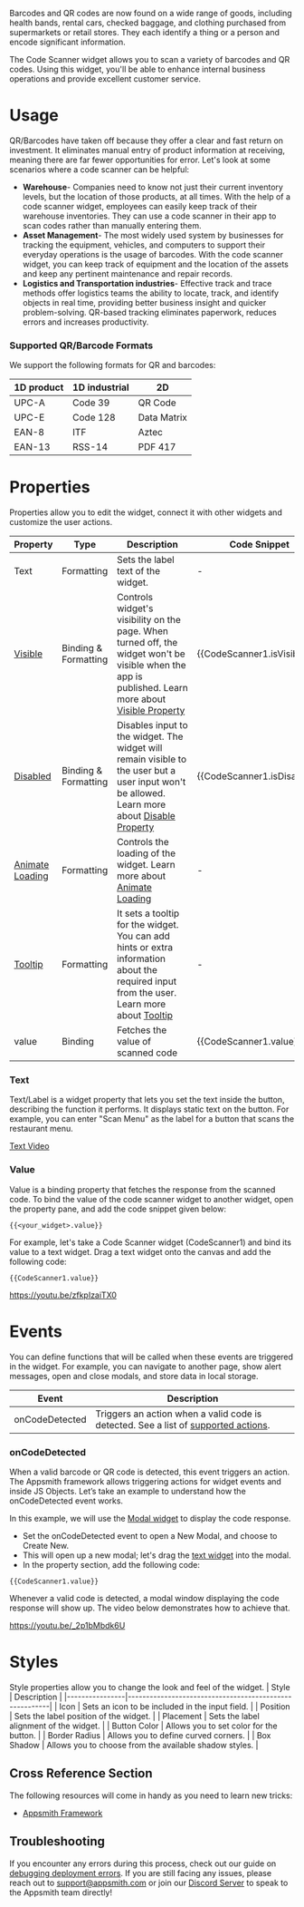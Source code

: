 
Barcodes and QR codes are now found on a wide range of goods, including health bands, rental cars, checked baggage, and clothing purchased from supermarkets or retail stores. They each identify a thing or a person and encode significant information.

The Code Scanner widget allows you to scan a variety of barcodes and QR codes. Using this widget, you'll be able to enhance internal business operations and provide excellent customer service.


# Usage

QR/Barcodes have taken off because they offer a clear and fast return on investment. It eliminates manual entry of product information at receiving, meaning there are far fewer opportunities for error. Let's look at some scenarios where a code scanner can be helpful:

* **Warehouse**- Companies need to know not just their current inventory levels, but the location of those products, at all times. With the help of a code scanner widget, employees can easily keep track of their warehouse inventories. They can use a code scanner in their app to scan codes rather than manually entering them. 
* **Asset Management**- The most widely used system by businesses for tracking the equipment, vehicles, and computers to support their everyday operations is the usage of barcodes. With the code scanner widget, you can keep track of equipment and the location of the assets and keep any pertinent maintenance and repair records.
* **Logistics and Transportation industries**- Effective track and trace methods offer logistics teams the ability to locate, track, and identify objects in real time, providing better business insight and quicker problem-solving. QR-based tracking eliminates paperwork, reduces errors and increases productivity.

### Supported QR/Barcode Formats

We support the following formats for QR and barcodes:

| 1D product | 1D industrial | 2D          | 
|------------|---------------|-------------|
| UPC-A      | Code 39       | QR Code     |  
| UPC-E      | Code 128      | Data Matrix |  
| EAN-8      | ITF           | Aztec       |   
| EAN-13     | RSS-14        | PDF 417     |   


# Properties

Properties allow you to edit the widget, connect it with other widgets and customize the user actions.

| Property        | Type                 | Description                                                                                                         | Code Snippet                |
|-----------------|----------------------|---------------------------------------------------------------------------------------------------------------------|-----------------------------|
| Text            | Formatting           | Sets the label text of the widget.                                                                                  | -                           |
| [Visible](https://docs.appsmith.com/reference/widgets)          | Binding & Formatting | Controls widget's visibility on the page. When turned off, the widget won't be visible when the app is published. Learn more about [Visible Property](https://docs.appsmith.com/reference/widgets)   | {{CodeScanner1.isVisible}}  |
| [Disabled](https://docs.appsmith.com/reference/widgets)         | Binding & Formatting | Disables input to the widget. The widget will remain visible to the user but a user input won't be allowed. Learn more about [Disable Property](https://docs.appsmith.com/reference/widgets)      | {{CodeScanner1.isDisabled}} |
| [Animate Loading](https://docs.appsmith.com/reference/widgets)  | Formatting           | Controls the loading of the widget. Learn more about [Animate Loading](https://docs.appsmith.com/reference/widgets)                                                                                 | -                           |
| [Tooltip](https://docs.appsmith.com/reference/widgets)           | Formatting           | It sets a tooltip for the widget. You can add hints or extra information about the required input from the user. Learn more about [Tooltip](https://docs.appsmith.com/reference/widgets)    | -                           |
| value           | Binding              | Fetches the value of scanned code                                                                                   | {{CodeScanner1.value}}      |
                                                                                                                                                                               



### Text

Text/Label is a widget property that lets you set the text inside the button, describing the function it performs. It displays static text on the button. For example, you can enter "Scan Menu" as the label for a button that scans the restaurant menu.

[Text Video](https://youtu.be/o80-IKcXAVQ)


### Value

Value is a binding property that fetches the response from the scanned code. To bind the value of the code scanner widget to another widget, open the property pane, and add the code snippet given below:
```
{{<your_widget>.value}}
```


For example, let's take a Code Scanner widget (CodeScanner1) and bind its value to a text widget. Drag a text widget onto the canvas and add the following code:

```
{{CodeScanner1.value}}
```

https://youtu.be/zfkpIzaiTX0


# Events

You can define functions that will be called when these events are triggered in the widget. For example, you can navigate to another page, show alert messages, open and close modals, and store data in local storage.

| Event          |  Description                                     |                                            
|----------------|--------------------------------------------------|
| onCodeDetected | Triggers an action when a valid code is detected. See a list of [supported actions](https://docs.appsmith.com/reference/appsmith-framework/widget-actions).|

### onCodeDetected 

When a valid barcode or QR code is detected, this event triggers an action. 
The Appsmith framework allows triggering actions for widget events and inside JS Objects. Let’s take an example to understand how the onCodeDetected event works.

  
In this example, we will use the [Modal widget](https://docs.appsmith.com/reference/widgets/modal) to display the code response.

* Set the onCodeDetected event to open a New Modal, and choose to Create New.
* This will open up a new modal; let's drag the [text widget](https://docs.appsmith.com/reference/widgets/text) into the modal.
* In the property section, add the following code:
  
```
{{CodeScanner1.value}}
```

Whenever a valid code is detected, a modal window displaying the code response will show up. The video below demonstrates how to achieve that.

https://youtu.be/_2p1bMbdk6U


# Styles
  Style properties allow you to change the look and feel of the widget. 
  | Style          | Description                                            |
|----------------|--------------------------------------------------------|
| Icon           | Sets an icon to be included in the input field.        |
| Position       | Sets the label position of the widget.                 |
| Placement      | Sets the label alignment of the widget.                |
| Button Color   | Allows you to set color for the button.                |
|  Border Radius | Allows you to define curved corners.                   |
| Box Shadow     | Allows you to choose from the available shadow styles. |

  
## Cross Reference Section
 The following resources will come in handy as you need to learn new tricks:
* [Appsmith Framework](/reference/appsmith-framework)

 
 ## Troubleshooting
If you encounter any errors during this process, check out our guide on [debugging deployment errors](https://docs.appsmith.com/help-and-support/troubleshooting-guide/deployment-errors). If you are still facing any issues, please reach out to support@appsmith.com or join our [Discord Server](https://discord.com/invite/rBTTVJp) to speak to the Appsmith team directly!


